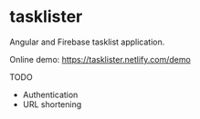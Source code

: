 # tasklister

Angular and Firebase tasklist application. 

Online demo: https://tasklister.netlify.com/demo

TODO
- Authentication
- URL shortening

